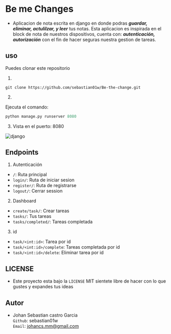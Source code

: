 # Be me Changes

- Aplicacion de nota escrita en django en donde podras **_guardar, eliminar, actulilzar, y leer_** tus notas.
  Esta aplicacion es inspirada en el block de nota de nuestros dispositivos, cuenta con: **_autenticación, autorización_** con el fin de hacer seguras nuestra gestion de tareas.

## uso

Puedes clonar este repositorio

1.

```git
git clone https://github.com/sebastian01w/Be-the-change.git
```

2.

Ejecuta el comando:

```py
python manage.py runserver 8080
```

3.  Vista en el puerto: 8080

![django](https://i.postimg.cc/ryPYQsLF/django.png)

## Endpoints

1. Autenticación

- `/`: Ruta principal
- `login/`: Ruta de iniciar sesion
- `register/`: Ruta de registrarse
- `logout/`: Cerrar session

2. Dashboard

- `create/task/`: Crear tareas
- `tasks/`: Tus tareas
- `tasks/completed/`: Tareas completada

3. id

- `task/<int:id>`: Tarea por id
- `task/<int:id>/complete`: Tareas completada por id
- `task/<int:id>/delete`: Eliminar tarea por id

## LICENSE

- Este proyecto esta bajo la `LICENSE` MIT sientete libre de hacer con lo que gustes y expandes tus ideas

## Autor

- Johan Sebastian castro Garcia
  <br>
  `Github`: sebastian01w
  <br>
  `Email`: johancs.mm@gmail.com
<!-- Im Sorry :(-->
